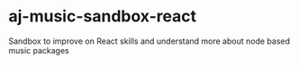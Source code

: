 # aj-music-sandbox-react
Sandbox to improve on React skills and understand more about node based music packages
